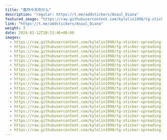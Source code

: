 ```yaml
---
title: "嘉然今天吃什么"
description: "regular: https://t.me/addstickers/Asoul_Diana"
featured_image: "https://raw.githubusercontent.com/kylelin1998/tg-sticker-spreading-worldwide-images/main/img/3d51536a-2477-4abd-a409-057db2777831.jpg"
link: "https://t.me/addstickers/Asoul_Diana"
weight: 3
date: 2024-01-12T20:23:46+08:00
images:
  - https://raw.githubusercontent.com/kylelin1998/tg-sticker-spreading-worldwide-images/main/img/3d51536a-2477-4abd-a409-057db2777831.jpg
  - https://raw.githubusercontent.com/kylelin1998/tg-sticker-spreading-worldwide-images/main/img/0bca2362-3eba-4d23-a91c-8feeffeba9dd.jpg
  - https://raw.githubusercontent.com/kylelin1998/tg-sticker-spreading-worldwide-images/main/img/4850abf5-ef9d-47c1-9bcf-98049e97fcb3.jpg
  - https://raw.githubusercontent.com/kylelin1998/tg-sticker-spreading-worldwide-images/main/img/3e2730bd-cfb0-470a-8087-91b3ea3b723a.jpg
  - https://raw.githubusercontent.com/kylelin1998/tg-sticker-spreading-worldwide-images/main/img/a4ba0940-aad7-4eff-9c6b-635b58d97abc.jpg
  - https://raw.githubusercontent.com/kylelin1998/tg-sticker-spreading-worldwide-images/main/img/86f3eaa5-0a01-4c8e-beca-49f0d4a9ea85.jpg
  - https://raw.githubusercontent.com/kylelin1998/tg-sticker-spreading-worldwide-images/main/img/2d76e0be-1bed-46c4-8ebf-5c6c73e68a66.jpg
  - https://raw.githubusercontent.com/kylelin1998/tg-sticker-spreading-worldwide-images/main/img/96a32c5b-6119-4f8a-8d74-9bd49aee28aa.jpg
  - https://raw.githubusercontent.com/kylelin1998/tg-sticker-spreading-worldwide-images/main/img/5f2a040e-b0ef-43cc-bdf3-9bc87fad199f.jpg
  - https://raw.githubusercontent.com/kylelin1998/tg-sticker-spreading-worldwide-images/main/img/55156f13-ad6f-4012-b595-daa0779324f5.jpg
  - https://raw.githubusercontent.com/kylelin1998/tg-sticker-spreading-worldwide-images/main/img/1c36a0db-5319-42b3-8053-069cf03a478f.jpg
  - https://raw.githubusercontent.com/kylelin1998/tg-sticker-spreading-worldwide-images/main/img/44e89447-27c5-449d-8e5a-77dde9ae59a8.jpg
  - https://raw.githubusercontent.com/kylelin1998/tg-sticker-spreading-worldwide-images/main/img/2f924300-38c7-4ed9-9fe9-177a51f0051f.jpg
  - https://raw.githubusercontent.com/kylelin1998/tg-sticker-spreading-worldwide-images/main/img/2ccc67e7-797e-477d-a393-9fb585eaf6a3.jpg
  - https://raw.githubusercontent.com/kylelin1998/tg-sticker-spreading-worldwide-images/main/img/9d053508-7342-442f-85c7-26b7233f558c.jpg
  - https://raw.githubusercontent.com/kylelin1998/tg-sticker-spreading-worldwide-images/main/img/383a3493-ee38-4d13-9814-4d4ee0352113.jpg
  - https://raw.githubusercontent.com/kylelin1998/tg-sticker-spreading-worldwide-images/main/img/cee93835-efc0-4db7-b4fa-e5b9f3ae3447.jpg
  - https://raw.githubusercontent.com/kylelin1998/tg-sticker-spreading-worldwide-images/main/img/d0f261bd-1bbb-462b-8761-914a148c61cb.jpg
  - https://raw.githubusercontent.com/kylelin1998/tg-sticker-spreading-worldwide-images/main/img/a8845d45-ff63-4f4d-8e6b-c76dc3112a4a.jpg
  - https://raw.githubusercontent.com/kylelin1998/tg-sticker-spreading-worldwide-images/main/img/1b567a86-95b5-4560-b57c-1b81027dea12.jpg
---
```

